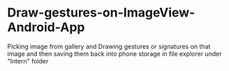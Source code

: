 # Draw-gestures-on-ImageView-Android-App
Picking image from gallery and Drawing gestures or signatures on that image and then saving them back into phone storage in file explorer under "Intern" folder
